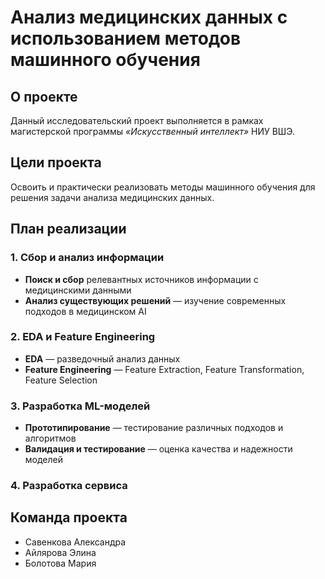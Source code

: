 # Анализ медицинских данных с использованием методов машинного обучения

## О проекте

Данный исследовательский проект выполняется в рамках магистерской программы *«Искусственный интеллект»* НИУ ВШЭ. 

## Цели проекта

Освоить и практически реализовать методы машинного обучения для решения задачи анализа медицинских данных.

## План реализации

### 1. Сбор и анализ информации
- **Поиск и сбор** релевантных источников информации с медицинскими данными  
- **Анализ существующих решений** — изучение современных подходов в медицинском AI

### 2. EDA и Feature Engineering
- **EDA** — разведочный анализ данных  
- **Feature Engineering** — Feature Extraction, Feature Transformation, Feature Selection

### 3. Разработка ML-моделей
- **Прототипирование** — тестирование различных подходов и алгоритмов  
- **Валидация и тестирование** — оценка качества и надежности моделей

### 4. Разработка сервиса

## Команда проекта
- Савенкова Александра  
- Айлярова Элина  
- Болотова Мария




